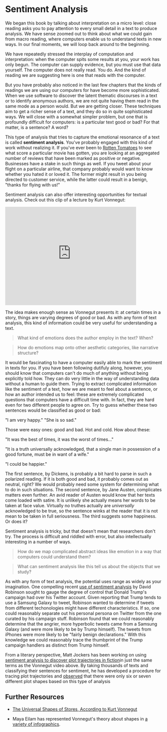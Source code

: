 # Sentiment Analysis

We began this book by talking about interpretation on a micro level: close reading asks you to pay attention to every small detail in a text to produce analysis. We have sense zoomed out to think about what we could gain from macro reading, where computers enable us to understand texts in new ways. In our final moments, we will loop back around to the beginning.

We have repeatedly stressed the interplay of computation and interpretation: when the computer spits some results at you, your work has only begun. The computer can supply evidence, but you must use that data yourself. The computer does not really read. You do. And the kind of reading we are suggesting here is one that reads with the computer.

But you have probably also noticed in the last few chapters that the kinds of readings we are using our computers for have become more sophisticated. When we use software to discover the latent thematic discourses in a text or to identify anonymous authors, we are not quite having them read in the same mode as a person would. But we are getting closer. These techniques aim to get a richer sense of a text, and they do so in quite sophisticated ways. We will close with a somewhat simpler problem, but one that is profoundly difficult for computers: is a particular text good or bad? For that matter, is a sentence? A word?

This type of analysis that tries to capture the emotional resonance of a text is called **sentiment analysis**. You've probably engaged with this kind of work without realizing it. If you've ever been to [Rotten Tomatoes](https://www.rottentomatoes.com/) to see what score a particular movie has gotten, you are looking at an aggregated number of reviews that have been marked as positive or negative. Businesses have a stake in such things as well. If you tweet about your flight on a particular airline, that company probably would want to know whether you hated it or loved it. The former might result in you being directed to customer service, while the latter could result in a benign, "thanks for flying with us!"

Sentiment analysis can also offer interesting opportunities for textual analysis. Check out this clip of a lecture by Kurt Vonnegut:

<iframe width="420" height="315" src="https://www.youtube.com/embed/oP3c1h8v2ZQ" frameborder="0" allowfullscreen></iframe>

The idea makes enough sense as Vonnegut presents it: at certain times in a story, things are varying degrees of good or bad. As with any form of text analysis, this kind of information could be very useful for understanding a text. 

> What kind of emotions does the author employ in the text? When?

> How do emotions map onto other aesthetic categories, like narrative structure?

It would be fascinating to have a computer easily able to mark the sentiment in texts for you. If you have been following dutifuly along, however, you should know that computers can't do much of anything without being explicitly told how. They can do very little in the way of understanding data without a human to guide them. Trying to extract complicated information like the sentiment of a text, how we are meant to feel about a sentence, or how an author intended us to feel: these are extremely complicated questions that computers have a difficult time with. In fact, they are hard even for two different people to agree on. Try to guess whether these two sentences would be classified as good or bad:

"I am very happy."
"She is so sad."

Those were easy ones: good and bad. Hot and cold. How about these:

"It was the best of times, it was the worst of times…"

"It is a truth universally acknowledged, that a single man in possession of a good fortune, must be in want of a wife."

"I could be happier."

The first sentence, by Dickens, is probably a bit hard to parse in such a polarized reading. If it is both good and bad, it probably comes out as neutral, right? We would probably need some system for determining what to do in such situations. The second sentence, by Jane Austen, complicates matters even further. An avid reader of Austen would know that her texts come loaded with satire. It is unlikely she actually means her words to be taken at face value. Virtually no truthes actually are *universally* acknowledged to be true, so the sentence winks at the reader that it is not mean to be taken in full seriousness. The third suggests some happiness. Or does it? 

Sentiment analysis is tricky, but that doesn't mean that researchers don't try. The process is difficult and riddled with error, but also intellectually interesting in a number of ways.

> How do we map complicated abstract ideas like emotion in a way that computers could understand them?

> What can sentiment analysis like this tell us about the objects that we study?

As with any form of text analysis, the potential uses range as widely as your imagination. One compelling recent [use of sentiment analysis](http://varianceexplained.org/r/trump-tweets/) by David Robinson sought to gauge the degree of control that Donald Trump's campaign had over his Twitter account. Given reporting that Trump tends to use a Samsung Galaxy to tweet, Robinson wanted to determine if tweets from different techonologies might have different characteristics. If so, one could reasonably separate out his personal persona on Twitter from the one curated by his campaign stuff. Robinson found that we could reasonably determine that the angrier, more hyperbolic tweets came from a Samsung Galaxy (and were more likely to be by Trump himself). The tweets from iPhones were more likely to be "fairly benign declarations." With this knowledge we could reasonably trace the thumbprint of the Trump campaign handlers as distinct from Trump himself.

From a literary perspective, Matt Jockers has been working on using [sentiment analysis to discover plot trajectories in fiction](http://www.matthewjockers.net/2015/02/02/syuzhet/)in just the same terms as the Vonnegut video above. By taking thousands of texts and classifying their sentences for sentiment, he has developed a procedure for tracing plot trajectories and [observed](http://www.matthewjockers.net/2015/02/25/the-rest-of-the-story/)
 that there were only six or seven different plot shapes based on this type of analysis

## Further Resources

* [The Universal Shapes of Stores, According to Kurt Vonnegut](http://io9.gizmodo.com/the-universal-shapes-of-stories-according-to-kurt-vonn-1526559996)

* Maya Eilam has represented Vonnegut's theory about shapes in [a variety of infographics](http://www.mayaeilam.com/2012/01/01/the-shapes-of-stories-a-kurt-vonnegut-infographic/).
